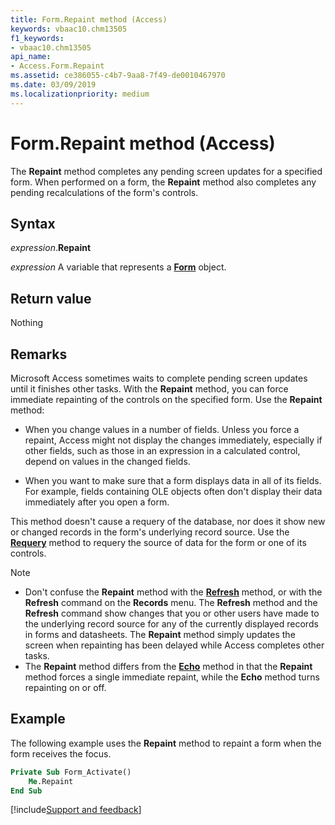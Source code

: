```yaml
---
title: Form.Repaint method (Access)
keywords: vbaac10.chm13505
f1_keywords:
- vbaac10.chm13505
api_name:
- Access.Form.Repaint
ms.assetid: ce386055-c4b7-9aa8-7f49-de0010467970
ms.date: 03/09/2019
ms.localizationpriority: medium
---
```



# Form.Repaint method (Access)

The **Repaint** method completes any pending screen updates for a specified form. When performed on a form, the **Repaint** method also completes any pending recalculations of the form's controls.


## Syntax

_expression_.**Repaint**

_expression_ A variable that represents a **[Form](Access.Form.md)** object.


## Return value

Nothing


## Remarks

Microsoft Access sometimes waits to complete pending screen updates until it finishes other tasks. With the **Repaint** method, you can force immediate repainting of the controls on the specified form. Use the **Repaint** method:

- When you change values in a number of fields. Unless you force a repaint, Access might not display the changes immediately, especially if other fields, such as those in an expression in a calculated control, depend on values in the changed fields.
    
- When you want to make sure that a form displays data in all of its fields. For example, fields containing OLE objects often don't display their data immediately after you open a form.
    
This method doesn't cause a requery of the database, nor does it show new or changed records in the form's underlying record source. Use the **[Requery](Access.Form.Requery.md)** method to requery the source of data for the form or one of its controls.

> [!NOTE] 
> - Don't confuse the **Repaint** method with the **[Refresh](Access.Form.Refresh.md)** method, or with the **Refresh** command on the **Records** menu. The **Refresh** method and the **Refresh** command show changes that you or other users have made to the underlying record source for any of the currently displayed records in forms and datasheets. The **Repaint** method simply updates the screen when repainting has been delayed while Access completes other tasks.
> - The **Repaint** method differs from the **[Echo](Access.Application.Echo.md)** method in that the **Repaint** method forces a single immediate repaint, while the **Echo** method turns repainting on or off.


## Example

The following example uses the **Repaint** method to repaint a form when the form receives the focus.

```vb
Private Sub Form_Activate() 
    Me.Repaint 
End Sub
```



[!include[Support and feedback](~/includes/feedback-boilerplate.md)]
